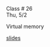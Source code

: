 <div class="lecture2">

<div class="column_date">
<p markdown="block">

Class # 26 <br>
Thu, 5/2

</p>
</div>

<div class="column_materials">
<p markdown="block">

Virtual memory

[slides](https://docs.google.com/presentation/d/15ORlXAyKSRn_5-TXiPhD2U7JidYG_U1YKQgsjl0pYEQ/present?token=AC4w5VjsrqLyEmQtCGDj2K1z5DvU5-k4wg%3A1525132789419&includes_info_params=1#slide=id.g10f3b8246b_0_165)

</p>
</div>

<div class="column_assign">
<p markdown="block">


</p>
</div>

</div>
